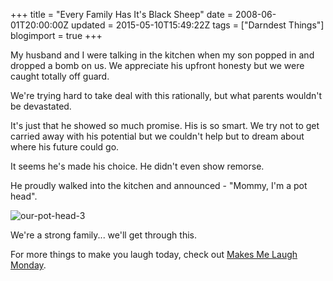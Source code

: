 +++
title = "Every Family Has It's Black Sheep"
date = 2008-06-01T20:00:00Z
updated = 2015-05-10T15:49:22Z
tags = ["Darndest Things"]
blogimport = true 
+++

My husband and I were talking in the kitchen when my son popped in and dropped a bomb on us.  We appreciate his upfront honesty but we were caught totally off guard.  

We're trying hard to take deal with this rationally, but what parents wouldn't be devastated.  

It's just that he showed so much promise.  His is so smart.  We try not to get carried away with his potential but we couldn't help but to dream about where his future could go.  

It seems he's made his choice.  He didn't even show remorse.  

He proudly walked into the kitchen and announced []()- "Mommy, I'm a pot head".  

![our-pot-head-3](https://latc.s3.amazonaws.com/wp-content/uploads/2008/06/our-pot-head-3-174x300.jpg "our-pot-head-3")

We're a strong family... we'll get through this.

For more things to make you laugh today, check out [Makes Me Laugh Monday](http://www.absolutelybananas.com/).
